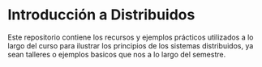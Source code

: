 # Introducción a Distribuidos



Este repositorio contiene los recursos y ejemplos prácticos utilizados a lo largo del curso para ilustrar los principios de los sistemas distribuidos, ya sean talleres o ejemplos basicos que nos a lo largo del semestre.
